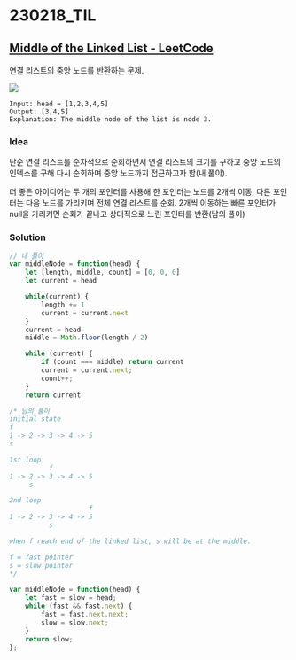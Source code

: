 # 230218_TIL

## [Middle of the Linked List - LeetCode](https://leetcode.com/problems/middle-of-the-linked-list/?envType=study-plan&id=level-1)

연결 리스트의 중앙 노드를 반환하는 문제. 

![](https://assets.leetcode.com/uploads/2021/07/23/lc-midlist1.jpg)

```
Input: head = [1,2,3,4,5]
Output: [3,4,5]
Explanation: The middle node of the list is node 3.
```

### Idea

단순 연결 리스트를 순차적으로 순회하면서 연결 리스트의 크기를 구하고 중앙 노드의 인덱스를 구해 다시 순회하며 중앙 노드까지 접근하고자 함(내 풀이).

더 좋은 아이디어는 두 개의 포인터를 사용해 한 포인터는 노드를 2개씩 이동, 다른 포인터는 다음 노드를 가리키며 전체 연결 리스트를 순회. 2개씩 이동하는 빠른 포인터가 null을 가리키면 순회가 끝나고 상대적으로 느린 포인터를 반환(남의 풀이)

### Solution

```js
// 내 풀이
var middleNode = function(head) {
    let [length, middle, count] = [0, 0, 0]
    let current = head

    while(current) {
        length += 1
        current = current.next
    }
    current = head
    middle = Math.floor(length / 2)

    while (current) {
        if (count === middle) return current
        current = current.next;
        count++;
    }
    return current
```

```js
/* 남의 풀이
initial state
f
1 -> 2 -> 3 -> 4 -> 5
s

1st loop
          f
1 -> 2 -> 3 -> 4 -> 5
     s

2nd loop
                    f
1 -> 2 -> 3 -> 4 -> 5
          s

when f reach end of the linked list, s will be at the middle.

f = fast pointer
s = slow pointer
*/

var middleNode = function(head) {
    let fast = slow = head;
    while (fast && fast.next) {
        fast = fast.next.next;
        slow = slow.next;
    }
    return slow;
};
```
